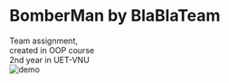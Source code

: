 # BomberMan by BlaBlaTeam


Team assignment, <br />
created in OOP course <br />
2nd year in UET-VNU  <br />
![demo](https://user-images.githubusercontent.com/35694395/48314529-6f348680-e5fd-11e8-9aa6-4d6a550d0cdd.png)


